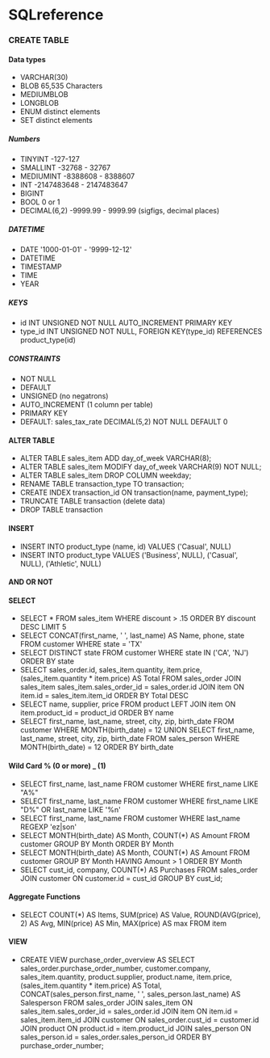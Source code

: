 # SQLreference

### CREATE TABLE
#### Data types
* VARCHAR(30)
* BLOB 65,535 Characters
* MEDIUMBLOB
* LONGBLOB
* ENUM distinct elements
* SET distinct elements
##### Numbers
* TINYINT -127-127
* SMALLINT -32768 - 32767
* MEDIUMINT -8388608 - 8388607
* INT -2147483648 - 2147483647
* BIGINT
* BOOL 0 or 1
* DECIMAL(6,2) -9999.99 - 9999.99 (sigfigs, decimal places)
##### DATETIME
* DATE '1000-01-01' - '9999-12-12'
* DATETIME
* TIMESTAMP
* TIME
* YEAR
##### KEYS
* id INT UNSIGNED NOT NULL AUTO_INCREMENT PRIMARY KEY
* type_id INT UNSIGNED NOT NULL, FOREIGN KEY(type_id) REFERENCES product_type(id)
##### CONSTRAINTS
* NOT NULL
* DEFAULT
* UNSIGNED (no negatrons)
* AUTO_INCREMENT (1 column per table)
* PRIMARY KEY
* DEFAULT: sales_tax_rate DECIMAL(5,2) NOT NULL DEFAULT 0
#### ALTER TABLE
* ALTER TABLE sales_item ADD day_of_week VARCHAR(8);
* ALTER TABLE sales_item MODIFY day_of_week VARCHAR(9) NOT NULL;
* ALTER TABLE sales_item DROP COLUMN weekday;
* RENAME TABLE transaction_type TO transaction;
* CREATE INDEX transaction_id ON transaction(name, payment_type);
* TRUNCATE TABLE transaction (delete data)
* DROP TABLE transaction

#### INSERT
* INSERT INTO product_type (name, id) VALUES ('Casual', NULL)
* INSERT INTO product_type VALUES ('Business', NULL), ('Casual', NULL), ('Athletic', NULL)

#### AND OR NOT
#### SELECT
* SELECT * FROM sales_item WHERE discount > .15 ORDER BY discount DESC LIMIT 5
* SELECT CONCAT(first_name, ' ', last_name) AS Name, phone, state FROM customer WHERE state = 'TX'
* SELECT DISTINCT state FROM customer WHERE state IN ('CA', 'NJ') ORDER BY state
* SELECT sales_order.id, sales_item.quantity, item.price, (sales_item.quantity * item.price) AS Total FROM sales_order JOIN sales_item sales_item.sales_order_id = sales_order.id JOIN item ON item.id = sales_item.item_id ORDER BY Total DESC
* SELECT name, supplier, price FROM product LEFT JOIN item ON item.product_id = product_id ORDER BY name
* SELECT first_name, last_name, street, city, zip, birth_date
FROM customer
WHERE MONTH(birth_date) = 12
UNION
SELECT first_name, last_name, street, city, zip, birth_date
FROM sales_person
WHERE MONTH(birth_date) = 12
ORDER BY birth_date
#### Wild Card % (0 or more) _ (1)
* SELECT first_name, last_name FROM customer WHERE first_name LIKE "A%"
* SELECT first_name, last_name FROM customer WHERE first_name LIKE "D%" OR last_name LIKE '%n'
* SELECT first_name, last_name FROM customer WHERE last_name REGEXP 'ez|son'
* SELECT MONTH(birth_date) AS Month, COUNT(*) AS Amount 
FROM customer GROUP BY Month ORDER BY Month
* SELECT MONTH(birth_date) AS Month, COUNT(*) AS Amount 
FROM customer
GROUP BY Month HAVING Amount > 1 
ORDER BY Month
* SELECT cust_id, company, COUNT(*) AS Purchases
FROM sales_order
JOIN customer
ON customer.id = cust_id
GROUP BY cust_id;
#### Aggregate Functions
* SELECT COUNT(*) AS Items, SUM(price) AS Value, ROUND(AVG(price), 2) AS Avg, MIN(price) AS Min, MAX(price) AS max FROM item
#### VIEW
* CREATE VIEW purchase_order_overview AS
SELECT sales_order.purchase_order_number, customer.company, 
sales_item.quantity, product.supplier, product.name, item.price, 
(sales_item.quantity * item.price) AS Total,
CONCAT(sales_person.first_name, ' ', sales_person.last_name) AS Salesperson
FROM sales_order
JOIN sales_item
ON sales_item.sales_order_id = sales_order.id
JOIN item
ON item.id = sales_item.item_id
JOIN customer
ON sales_order.cust_id = customer.id
JOIN product
ON product.id = item.product_id
JOIN sales_person
ON sales_person.id = sales_order.sales_person_id
ORDER BY purchase_order_number;

